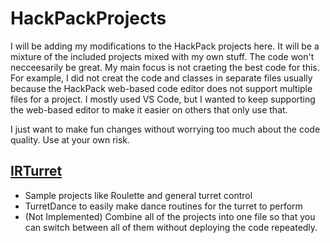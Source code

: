 # HackPackProjects

I will be adding my modifications to the HackPack projects here. It will be a mixture of the included projects mixed with my own stuff. The code won't necceesarily be great. My main focus is not craeting the best code for this. For example, I did not creat the code and classes in separate files usually because the HackPack web-based code editor does not support multiple files for a project. I mostly used VS Code, but I wanted to keep supporting the web-based editor to make it easier on others that only use that.

I just want to make fun changes without worrying too much about the code quality. Use at your own risk.

## [IRTurret](IRTurret)

- Sample projects like Roulette and general turret control
- TurretDance to easily make dance routines for the turret to perform
- (Not Implemented) Combine all of the projects into one file so that you can switch between all of them without deploying the code repeatedly.
